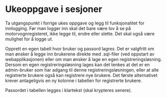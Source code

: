# Ukeoppgave i sesjoner
Ta utgangspunkt i forrige ukes oppgave og legg til funksjonalitet for innlogging. Før man logger inn skal det bare være lov å se på motorvognregisteret, ikke legge til, endre eller slette. Det skal også være mulighet for å logge ut.

Opprett en egen tabell hvor bruker og passord lagres. Det er valgfritt om man ønsker å legge inn brukerene direkte med .sql-filer (ved oppstart av webapplikasjonen) eller om man ønsker å lage en egen registreringsløsning. Dersom en egen registreringsløsning lages kan det tenkes at det er en admin-bruker som har adgang til denne registreringsløsningen, eller at alle registrerte brukere også kan registrere nye brukere. Det første alternativet krever antageligvis en ny kolonne i tabellen for registrerte brukere.

Passordet i tabellen legges i klartekst (skal krypteres senere).